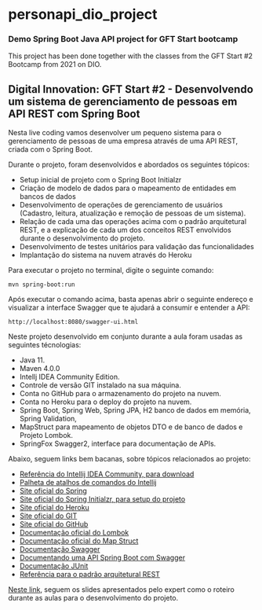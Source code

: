 # personapi_dio_project
### Demo Spring Boot Java API project for GFT Start bootcamp

This project has been done together with the classes from the GFT Start #2 Bootcamp from 2021 on DIO.

<h2>Digital Innovation: GFT Start #2 - Desenvolvendo um sistema de gerenciamento de pessoas em API REST com Spring Boot</h2>

Nesta live coding vamos desenvolver um pequeno sistema para o gerenciamento de pessoas de uma empresa através de uma API REST, criada com o Spring Boot.

Durante o projeto, foram desenvolvidos e abordados os seguintes tópicos:

* Setup inicial de projeto com o Spring Boot Initialzr
* Criação de modelo de dados para o mapeamento de entidades em bancos de dados
* Desenvolvimento de operações de gerenciamento de usuários (Cadastro, leitura, atualização e remoção de pessoas de um sistema).
* Relação de cada uma das operações acima com o padrão arquitetural REST, e a explicação de cada um dos conceitos REST envolvidos durante o desenvolvimento do projeto.
* Desenvolvimento de testes unitários para validação das funcionalidades
* Implantação do sistema na nuvem através do Heroku

Para executar o projeto no terminal, digite o seguinte comando:

```shell script
mvn spring-boot:run 
```

Após executar o comando acima, basta apenas abrir o seguinte endereço e visualizar a interface Swagger que te ajudará a consumir e entender a API:

```
http://localhost:8080/swagger-ui.html
```


Neste projeto desenvolvido em conjunto durante a aula foram usadas as seguintes técnologias:

* Java 11.
* Maven 4.0.0
* Intellj IDEA Community Edition.
* Controle de versão GIT instalado na sua máquina.
* Conta no GitHub para o armazenamento do projeto na nuvem.
* Conta no Heroku para o deploy do projeto na nuvem.
* Spring Boot, Spring Web, Spring JPA, H2 banco de dados em memória, Spring Validation, 
* MapStruct para mapeamento de objetos DTO e de banco de dados e Projeto Lombok.
* SpringFox Swagger2, interface para documentação de APIs.

Abaixo, seguem links bem bacanas, sobre tópicos relacionados ao projeto:

* [Referência do Intellij IDEA Community, para download](https://www.jetbrains.com/idea/download)
* [Palheta de atalhos de comandos do Intellij](https://resources.jetbrains.com/storage/products/intellij-idea/docs/IntelliJIDEA_ReferenceCard.pdf)
* [Site oficial do Spring](https://spring.io/)
* [Site oficial do Spring Initialzr, para setup do projeto](https://start.spring.io/)
* [Site oficial do Heroku](https://www.heroku.com/)
* [Site oficial do GIT](https://git-scm.com/)
* [Site oficial do GitHub](http://github.com/)
* [Documentação oficial do Lombok](https://projectlombok.org/)
* [Documentação oficial do Map Struct](https://mapstruct.org/)
* [Documentação Swagger](https://swagger.io/docs/)
* [Documentando uma API Spring Boot com Swagger](https://www.treinaweb.com.br/blog/documentando-uma-api-spring-boot-com-o-swagger)
* [Documentação JUnit](https://junit.org/junit5/docs/current/user-guide/)
* [Referência para o padrão arquitetural REST](https://restfulapi.net/)

[Neste link](https://drive.google.com/file/d/1crVPOVl6ok2HeYjh3fjQuGQn2lDZVHrn/view?usp=sharing), seguem os slides apresentados pelo expert como o roteiro durante as aulas para o desenvolvimento do projeto.
